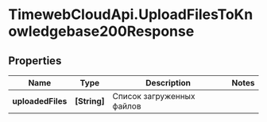 # TimewebCloudApi.UploadFilesToKnowledgebase200Response

## Properties

Name | Type | Description | Notes
------------ | ------------- | ------------- | -------------
**uploadedFiles** | **[String]** | Список загруженных файлов | 



